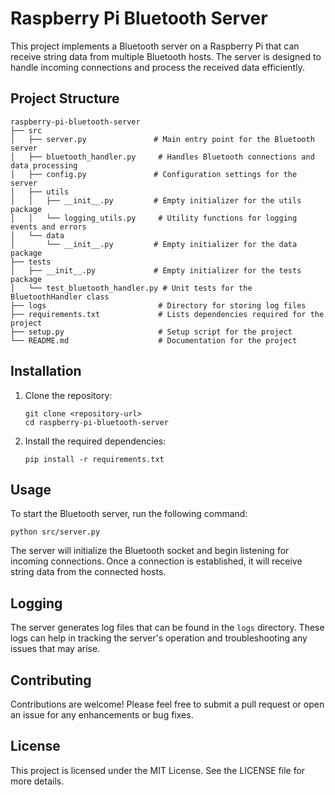 # Raspberry Pi Bluetooth Server

This project implements a Bluetooth server on a Raspberry Pi that can receive string data from multiple Bluetooth hosts. The server is designed to handle incoming connections and process the received data efficiently.

## Project Structure

```
raspberry-pi-bluetooth-server
├── src
│   ├── server.py               # Main entry point for the Bluetooth server
│   ├── bluetooth_handler.py     # Handles Bluetooth connections and data processing
│   ├── config.py               # Configuration settings for the server
│   ├── utils
│   │   ├── __init__.py         # Empty initializer for the utils package
│   │   └── logging_utils.py     # Utility functions for logging events and errors
│   └── data
│       └── __init__.py         # Empty initializer for the data package
├── tests
│   ├── __init__.py             # Empty initializer for the tests package
│   └── test_bluetooth_handler.py # Unit tests for the BluetoothHandler class
├── logs                         # Directory for storing log files
├── requirements.txt             # Lists dependencies required for the project
├── setup.py                     # Setup script for the project
└── README.md                    # Documentation for the project
```

## Installation

1. Clone the repository:
   ```
   git clone <repository-url>
   cd raspberry-pi-bluetooth-server
   ```

2. Install the required dependencies:
   ```
   pip install -r requirements.txt
   ```

## Usage

To start the Bluetooth server, run the following command:

```
python src/server.py
```

The server will initialize the Bluetooth socket and begin listening for incoming connections. Once a connection is established, it will receive string data from the connected hosts.

## Logging

The server generates log files that can be found in the `logs` directory. These logs can help in tracking the server's operation and troubleshooting any issues that may arise.

## Contributing

Contributions are welcome! Please feel free to submit a pull request or open an issue for any enhancements or bug fixes.

## License

This project is licensed under the MIT License. See the LICENSE file for more details.